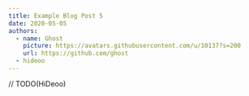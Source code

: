 ```yaml
---
title: Example Blog Post 5
date: 2020-05-05
authors:
  - name: Ghost
    picture: https://avatars.githubusercontent.com/u/10137?s=200
    url: https://github.com/ghost
  - hideoo
---
```


// TODO(HiDeoo)
